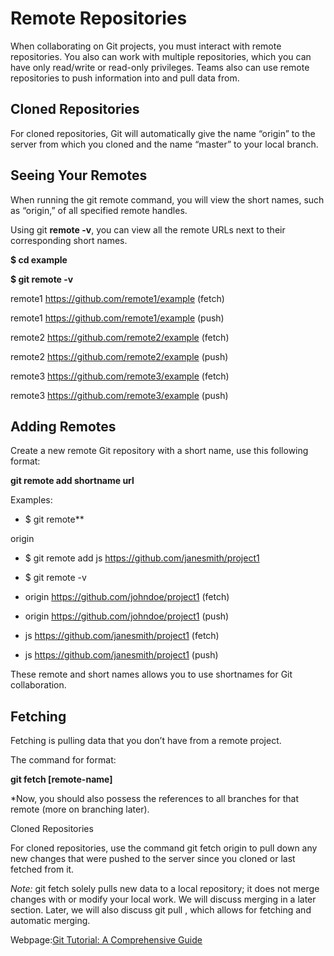 
# Remote Repositories

When collaborating on Git projects, you must interact with remote repositories.
You also can work with multiple repositories, which you can have only read/write or read-only privileges. 
Teams also can use remote repositories to push information into and pull data from.

## Cloned Repositories

For cloned repositories, Git will automatically give the name “origin” to the server from which you cloned and the name “master” to your local branch.

## Seeing Your Remotes

When running the git remote command, you will view the short names, such as “origin,” of all specified remote handles.

Using git **remote -v**, you can view all the remote URLs next to their corresponding short names.

**$ cd example**

**$ git remote -v**

remote1 https://github.com/remote1/example (fetch)

remote1 https://github.com/remote1/example (push)

remote2 https://github.com/remote2/example (fetch)

remote2 https://github.com/remote2/example (push)

remote3 https://github.com/remote3/example (fetch)

remote3 https://github.com/remote3/example (push)

## Adding Remotes

Create a new remote Git repository with a short name, use this following format:

**git remote add shortname url**

Examples:

- $ git remote**

origin

- $ git remote add js https://github.com/janesmith/project1

- $ git remote -v

- origin https://github.com/johndoe/project1 (fetch)

- origin https://github.com/johndoe/project1 (push)

- js     https://github.com/janesmith/project1 (fetch)

- js     https://github.com/janesmith/project1 (push)

These remote and short names allows you to use shortnames for Git collaboration.

## Fetching

Fetching is pulling data that you don’t have from a remote project.

The command for format:

**git fetch [remote-name]**

*Now, you should also possess the references to all branches for that remote (more on branching later).

Cloned Repositories

For cloned repositories, use the command git fetch origin to pull down any new changes that were pushed to the server since you cloned or last fetched from it.

*Note:* git fetch solely pulls new data to a local repository; it does not merge changes with or modify your local work. We will discuss merging in a later section. Later, we will also discuss git pull , which allows for fetching and automatic merging.

Webpage:[Git Tutorial: A Comprehensive Guide](https://blog.udemy.com/git-tutorial-a-comprehensive-guide/)
